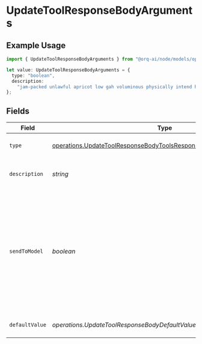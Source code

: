 # UpdateToolResponseBodyArguments

## Example Usage

```typescript
import { UpdateToolResponseBodyArguments } from "@orq-ai/node/models/operations";

let value: UpdateToolResponseBodyArguments = {
  type: "boolean",
  description:
    "jam-packed unlawful apricot low gah voluminous physically intend hopelessly",
};
```

## Fields

| Field                                                                                                                                                                 | Type                                                                                                                                                                  | Required                                                                                                                                                              | Description                                                                                                                                                           |
| --------------------------------------------------------------------------------------------------------------------------------------------------------------------- | --------------------------------------------------------------------------------------------------------------------------------------------------------------------- | --------------------------------------------------------------------------------------------------------------------------------------------------------------------- | --------------------------------------------------------------------------------------------------------------------------------------------------------------------- |
| `type`                                                                                                                                                                | [operations.UpdateToolResponseBodyToolsResponse200ApplicationJson3Type](../../models/operations/updatetoolresponsebodytoolsresponse200applicationjson3type.md)        | :heavy_check_mark:                                                                                                                                                    | The type of the argument.                                                                                                                                             |
| `description`                                                                                                                                                         | *string*                                                                                                                                                              | :heavy_check_mark:                                                                                                                                                    | A description of the argument.                                                                                                                                        |
| `sendToModel`                                                                                                                                                         | *boolean*                                                                                                                                                             | :heavy_minus_sign:                                                                                                                                                    | Whether to send the argument to the model. If set to false, the argument will not be sent to the model and needs to be provided by the user or it will be left blank. |
| `defaultValue`                                                                                                                                                        | *operations.UpdateToolResponseBodyDefaultValue*                                                                                                                       | :heavy_minus_sign:                                                                                                                                                    | The default value of the argument.                                                                                                                                    |